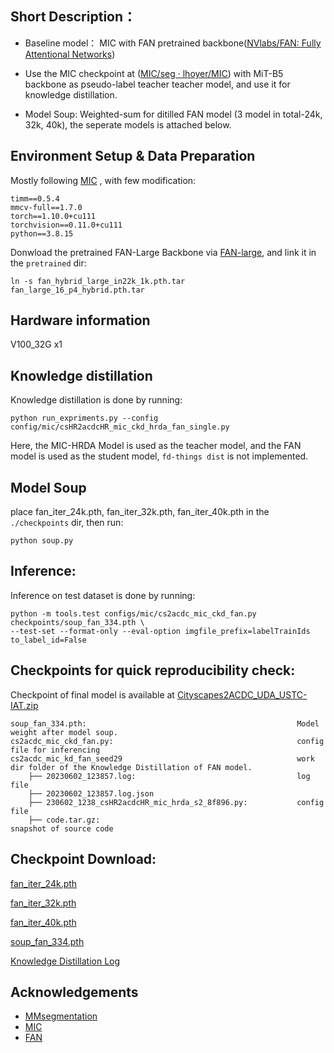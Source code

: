 ## Short Description：

* Baseline model： MIC with FAN pretrained backbone([NVlabs/FAN: Fully Attentional Networks](https://github.com/NVlabs/FAN#fan-hybrid-imagenet-22k-trained-models))

* Use the MIC checkpoint at ([MIC/seg · lhoyer/MIC](https://github.com/lhoyer/MIC/tree/master/seg#checkpoints)) with MiT-B5 backbone as  pseudo-label teacher teacher model, and use it for knowledge distillation.

* Model Soup: Weighted-sum for ditilled FAN model (3 model in total-24k, 32k, 40k), the seperate models is attached below.

## Environment Setup & Data Preparation

Mostly following  [MIC](https://github.com/lhoyer/MIC/tree/master/seg#environment-setup) , with few modification:

```shell
timm==0.5.4
mmcv-full==1.7.0
torch==1.10.0+cu111 
torchvision==0.11.0+cu111 
python==3.8.15
```
Donwload the pretrained FAN-Large Backbone via [FAN-large](https://github.com/zhoudaquan/fully_attentional_network_ckpt/releases/download/v1.0.0/fan_hybrid_large_in22k_1k.pth.tar), and link it in the `pretrained` dir: 

```shell
ln -s fan_hybrid_large_in22k_1k.pth.tar  fan_large_16_p4_hybrid.pth.tar
```

## Hardware information

V100_32G x1


## Knowledge distillation

Knowledge distillation is done by running:

```shell
python run_expriments.py --config config/mic/csHR2acdcHR_mic_ckd_hrda_fan_single.py 
```

Here, the MIC-HRDA Model is used as the teacher model, and the FAN model is used as the student model, `fd-things dist` is not implemented.

## Model Soup

place fan_iter_24k.pth, fan_iter_32k.pth, fan_iter_40k.pth in the `./checkpoints` dir, then run:

```shell
python soup.py
```

## Inference:
Inference on test dataset is done by running:

```shell
python -m tools.test configs/mic/cs2acdc_mic_ckd_fan.py   checkpoints/soup_fan_334.pth \
--test-set --format-only --eval-option imgfile_prefix=labelTrainIds  to_label_id=False
```

## Checkpoints for quick reproducibility check:

Checkpoint of final model is available at [Cityscapes2ACDC_UDA_USTC-IAT.zip](https://drive.google.com/file/d/1DjnEElinIAapAU1dpCy80o_LDmYCDLL4/view?usp=sharing)

```
soup_fan_334.pth:                                               Model weight after model soup.
cs2acdc_mic_ckd_fan.py:                                         config file for inferencing
cs2acdc_mic_kd_fan_seed29                                       work dir folder of the Knowledge Distillation of FAN model.
    ├── 20230602_123857.log:                                    log file
    ├── 20230602_123857.log.json
    ├── 230602_1238_csHR2acdcHR_mic_hrda_s2_8f896.py:           config file
    ├── code.tar.gz:                                            snapshot of source code
```


## Checkpoint Download:

[fan_iter_24k.pth](https://drive.google.com/file/d/13ZNhD21gl4AcqnY1wPVRCZeOcTn0D_f2/view?usp=sharing)

[fan_iter_32k.pth](https://drive.google.com/file/d/1yP_JPTDHPeuPU_QguedZ9vabYpS1iJdn/view?usp=drive_link)

[fan_iter_40k.pth](https://drive.google.com/file/d/1Q7h9cQlsuuFFkm2ObvXyGxS9k7YG8vUq/view?usp=sharing)

[soup_fan_334.pth](https://drive.google.com/file/d/1PhOclIkcmn4GHJkUqU_FTkVM7L22hezA/view?usp=drive_link)

[Knowledge Distillation Log](https://drive.google.com/file/d/1mlWZAlt7R6Oi0wC-k8XvFfSo_lfCin1d/view?usp=drive_link)

<!-- Name：Quansheng Liu

Organization： University of Science and Technology of China-IAT -->


## Acknowledgements

* [MMsegmentation](https://github.com/open-mmlab/mmsegmentation)
* [MIC](https://github.com/lhoyer/MIC)
* [FAN](https://github.com/NVlabs/FAN)